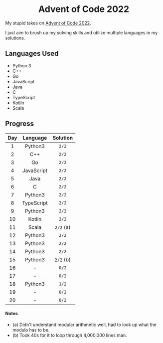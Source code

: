 <div align="center">

# Advent of Code 2022
</div>

My stupid takes on [Advent of Code 2022](https://adventofcode.com/2022).

I just aim to brush up my solving skills and utilize multiple languages in my solutions.

## Languages Used
- Python 3
- C++
- Go
- JavaScript
- Java
- C
- TypeScript
- Kotlin
- Scala

## Progress

|  Day  |  Language  | Solution  |
| :---: | :--------: | :-------: |
|   1   |  Python3   |   `2/2`   |
|   2   |    C++     |   `2/2`   |
|   3   |     Go     |   `2/2`   |
|   4   | JavaScript |   `2/2`   |
|   5   |    Java    |   `2/2`   |
|   6   |     C      |   `2/2`   |
|   7   |  Python3   |   `2/2`   |
|   8   | TypeScript |   `2/2`   |
|   9   |  Python3   |   `2/2`   |
|  10   |   Kotlin   |   `2/2`   |
|  11   |   Scala    | `2/2` (a) |
|  12   |  Python3   |   `2/2`   |
|  13   |  Python3   |   `2/2`   |
|  14   |  Python3   |   `2/2`   |
|  15   |  Python3   | `2/2` (b) |
|  16   |     -      |   `0/2`   |
|  17   |     -      |   `0/2`   |
|  18   |  Python3   |   `1/2`   |
|  19   |     -      |   `0/2`   |
|  20   |     -      |   `0/2`   |

#### Notes
- (a) Didn't understand modular arithmetic well, had to look up what the modulo has to be.
- (b) Took 40s for it to loop through 4,000,000 lines man. 
